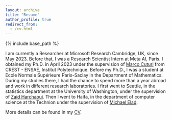 ```yaml
---
layout: archive
title: "Resume"
author_profile: true
redirect_from:
  - /cv.html
---
```



{% include base_path %}

I am currently a Researcher at Microsoft Research Cambridge, UK, since May 2023. Before that, I was a Research Scientist Intern at Meta AI, Paris. I obtained my Ph.D. in April 2023 under the supervision of [Marco Cuturi](https://marcocuturi.net) from CREST - ENSAE, Institut Polytechnique. Before my Ph.D., I was a student at Ecole Normale Supérieure Paris-Saclay in the Department of Mathematics. During my studies there, I had the chance to spend more than a year abroad and work in different research laboratories. I first went to Seattle, in the statistics department at the University of Washington, under the supervision of [Zaid Harchaoui](http://faculty.washington.edu/zaid/). Then I went to Haifa, in the department of computer science at the Technion under the supervision of [Michael Elad](https://elad.cs.technion.ac.il). 

More details can be found in my [CV](/files/cv_meyer.pdf).




  
